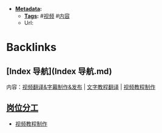 - **[Metadata](Metadata.md):**
    - **[Tags](Tags.md):** #[视频](视频.md) #[内容](内容.md)
    - Url:

# Backlinks
## [Index 导航](Index 导航.md)
内容：[视频翻译&字幕制作&发布](视频翻译&字幕制作&发布.md) | [文字教程翻译](文字教程翻译.md) | [视频教程制作](视频教程制作.md)

## [岗位分工](岗位分工.md)
- [视频教程制作](视频教程制作.md)

